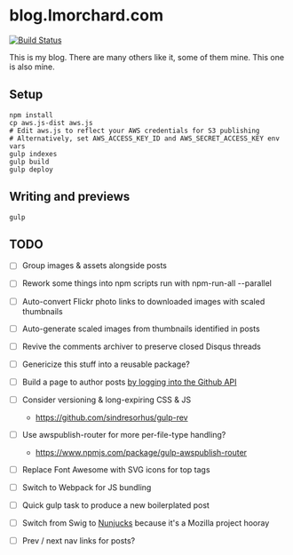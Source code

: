 # blog.lmorchard.com

[![Build Status](https://travis-ci.org/lmorchard/blog.lmorchard.com.svg?branch=master)](https://travis-ci.org/lmorchard/blog.lmorchard.com)

This is my blog. There are many others like it, some of them mine. This one is
also mine.

## Setup
```
npm install
cp aws.js-dist aws.js
# Edit aws.js to reflect your AWS credentials for S3 publishing
# Alternatively, set AWS_ACCESS_KEY_ID and AWS_SECRET_ACCESS_KEY env vars
gulp indexes
gulp build
gulp deploy
```

## Writing and previews
```
gulp
```

## TODO

- [ ] Group images & assets alongside posts

- [ ] Rework some things into npm scripts run with npm-run-all --parallel

- [ ] Auto-convert Flickr photo links to downloaded images with scaled thumbnails

- [ ] Auto-generate scaled images from thumbnails identified in posts

- [ ] Revive the comments archiver to preserve closed Disqus threads

- [ ] Genericize this stuff into a reusable package?

- [ ] Build a page to author posts [by logging into the Github API](https://github.com/vrypan/jekyll-post-via-web)

- [ ] Consider versioning & long-expiring CSS & JS
  * https://github.com/sindresorhus/gulp-rev

- [ ] Use awspublish-router for more per-file-type handling?
  * https://www.npmjs.com/package/gulp-awspublish-router

- [ ] Replace Font Awesome with SVG icons for top tags

- [ ] Switch to Webpack for JS bundling

- [ ] Quick gulp task to produce a new boilerplated post

- [ ] Switch from Swig to [Nunjucks](http://mozilla.github.io/nunjucks/) because it's a Mozilla project hooray

- [ ] Prev / next nav links for posts?
